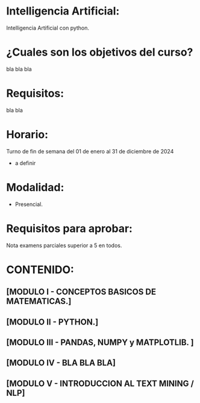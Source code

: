 # Intelligencia Artificial:
Intelligencia Artificial con python.
# ¿Cuales son los objetivos del curso?
bla bla bla
# Requisitos:
bla bla
# Horario: 
 Turno de fin de semana del 01 de enero al 31 de diciembre de 2024
 * a definir
# Modalidad: 
* Presencial.
# Requisitos para aprobar:
Nota examens parciales superior a 5 en todos.

# CONTENIDO:

## [MODULO I - CONCEPTOS BASICOS DE MATEMATICAS.]

## [MODULO II - PYTHON.]
  
## [MODULO III - PANDAS, NUMPY y MATPLOTLIB. ]

## [MODULO IV - BLA BLA BLA]

## [MODULO V - INTRODUCCION AL TEXT MINING / NLP]

